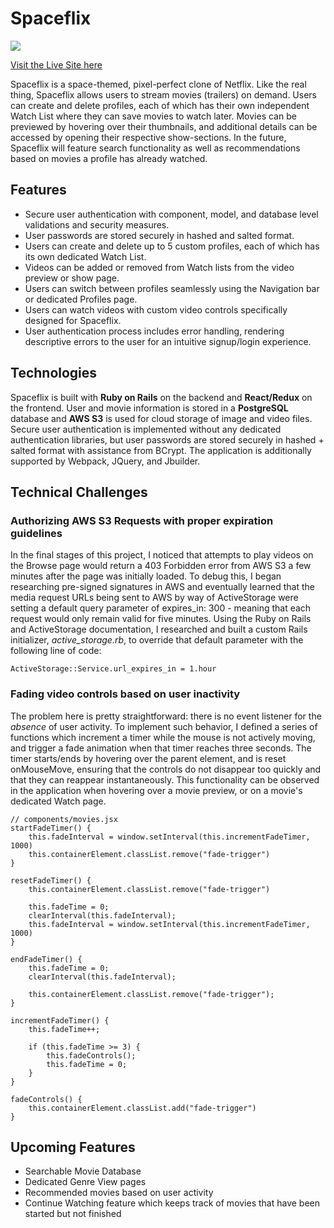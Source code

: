 # Spaceflix
<img src="https://media.giphy.com/media/J3FbmZnvyUbf9Xs1xv/giphy.gif">

<a href="https://spaceflix.herokuapp.com" target="_blank" rel="noreferrer">Visit the Live Site here</a>

Spaceflix is a space-themed, pixel-perfect clone of Netflix. Like the real thing, Spaceflix allows users to stream movies (trailers) on demand. Users can create and delete profiles, each of which has their own independent Watch List where they can save movies to watch later. Movies can be previewed by hovering over their thumbnails, and additional details can be accessed by opening their respective show-sections. In the future, Spaceflix will feature search functionality as well as recommendations based on movies a profile has already watched.

## Features
<ul>
    <li>Secure user authentication with component, model, and database level validations and security measures.</li>
    <li>User passwords are stored securely in hashed and salted format.</li>
    <li>Users can create and delete up to 5 custom profiles, each of which has its own dedicated Watch List.</li>
    <li>Videos can be added or removed from Watch lists from the video preview or show page.</li>
    <li>Users can switch between profiles seamlessly using the Navigation bar or dedicated Profiles page.</li>
    <li>Users can watch videos with custom video controls specifically designed for Spaceflix.</li>
    <li>User authentication process includes error handling, rendering descriptive errors to the user for an intuitive signup/login experience.</li>
</ul>

## Technologies

Spaceflix is built with <strong>Ruby on Rails</strong> on the backend and <strong>React/Redux</strong> on the frontend. User and movie information is stored in a <strong>PostgreSQL</strong> database and <strong>AWS S3</strong> is used for cloud storage of image and video files. Secure user authentication is implemented without any dedicated authentication libraries, but user passwords are stored securely in hashed + salted format with assistance from BCrypt. The application is additionally supported by Webpack, JQuery, and Jbuilder.

## Technical Challenges
### Authorizing AWS S3 Requests with proper expiration guidelines
In the final stages of this project, I noticed that attempts to play videos on the Browse page would return a 403 Forbidden error from AWS S3 a few minutes after the page was initially loaded. To debug this, I began researching pre-signed signatures in AWS and eventually learned that the media request URLs being sent to AWS by way of ActiveStorage were setting a default query parameter of expires_in: 300 - meaning that each request would only remain valid for five minutes. Using the Ruby on Rails and ActiveStorage documentation, I researched and built a custom Rails initializer, <em>active_storage.rb</em>, to override that default parameter with the following line of code:

    ActiveStorage::Service.url_expires_in = 1.hour

### Fading video controls based on user inactivity
The problem here is pretty straightforward: there is no event listener for the <em>absence</em> of user activity. To implement such behavior, I defined a series of functions which increment a timer while the mouse is not actively moving, and trigger a fade animation when that timer reaches three seconds. The timer starts/ends by hovering over the parent element, and is reset onMouseMove, ensuring that the controls do not disappear too quickly and that they can reappear instantaneously. This functionality can be observed in the application when hovering over a movie preview, or on a movie's dedicated Watch page.


    // components/movies.jsx
    startFadeTimer() {
        this.fadeInterval = window.setInterval(this.incrementFadeTimer, 1000)
        this.containerElement.classList.remove("fade-trigger")
    }

    resetFadeTimer() {
        this.containerElement.classList.remove("fade-trigger")

        this.fadeTime = 0;
        clearInterval(this.fadeInterval);
        this.fadeInterval = window.setInterval(this.incrementFadeTimer, 1000)
    }

    endFadeTimer() {
        this.fadeTime = 0;
        clearInterval(this.fadeInterval);

        this.containerElement.classList.remove("fade-trigger");
    }

    incrementFadeTimer() {
        this.fadeTime++;
        
        if (this.fadeTime >= 3) {
            this.fadeControls();
            this.fadeTime = 0;
        }
    }

    fadeControls() {
        this.containerElement.classList.add("fade-trigger")
    }
    
## Upcoming Features
<ul>
  <li>Searchable Movie Database</li>
  <li>Dedicated Genre View pages</li>
  <li>Recommended movies based on user activity</li>
  <li>Continue Watching feature which keeps track of movies that have been started but not finished</li>
</ul>
